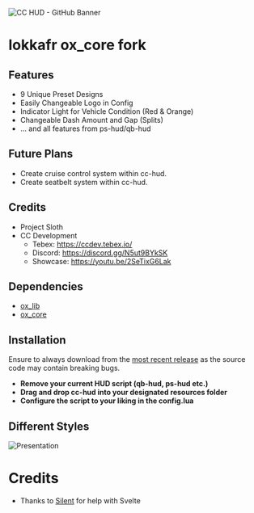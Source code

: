 ![CC HUD - GitHub Banner](https://github.com/CandrexDev/cc-hud/assets/62235410/02989744-3bbd-4cfe-ae4a-fd3ce70193dc)

# lokkafr ox_core fork
## Features
* 9 Unique Preset Designs
* Easily Changeable Logo in Config
* Indicator Light for Vehicle Condition (Red & Orange)
* Changeable Dash Amount and Gap (Splits)
* ... and all features from ps-hud/qb-hud

## Future Plans
- Create cruise control system within cc-hud.
- Create seatbelt system within cc-hud.

## Credits
- Project Sloth
- CC Development
  - Tebex: https://ccdev.tebex.io/
  - Discord: https://discord.gg/N5ut9BYkSK
  - Showcase: https://youtu.be/2SeTixG6Lak

## Dependencies
* [ox_lib]()
* [ox_core]()

## Installation
Ensure to always download from the [most recent release](https://github.com/lokkafr/cc-hud/releases/latest) as the source code may contain breaking bugs.

* **Remove your current HUD script (qb-hud, ps-hud etc.)**
* **Drag and drop cc-hud into your designated resources folder**
* **Configure the script to your liking in the config.lua**

## Different Styles
![Presentation](https://github.com/CandrexDev/cc-hud/assets/62235410/d280f779-ec6d-4a55-a36a-3e9a05530850)

# Credits
- Thanks to [Silent](https://github.com/S1lentcodes) for help with Svelte